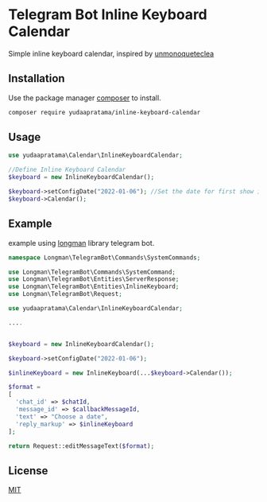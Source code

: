 # Telegram Bot Inline Keyboard Calendar

Simple inline keyboard calendar, inspired by [unmonoqueteclea](https://github.com/unmonoqueteclea/calendar-telegram)

## Installation

Use the package manager [composer](https://getcomposer.org/) to install.

```bash
composer require yudaapratama/inline-keyboard-calendar 
```

## Usage

```php
use yudaapratama\Calendar\InlineKeyboardCalendar;

//Define Inline Keyboard Calendar
$keyboard = new InlineKeyboardCalendar();

$keyboard->setConfigDate("2022-01-06"); //Set the date for first show inline keyboard
$keyboard->Calendar();

```

## Example
example using [longman](https://github.com/php-telegram-bot/core) library telegram bot.
```php
namespace Longman\TelegramBot\Commands\SystemCommands;

use Longman\TelegramBot\Commands\SystemCommand;
use Longman\TelegramBot\Entities\ServerResponse;
use Longman\TelegramBot\Entities\InlineKeyboard;
use Longman\TelegramBot\Request;

use yudaapratama\Calendar\InlineKeyboardCalendar;

....


$keyboard = new InlineKeyboardCalendar();

$keyboard->setConfigDate("2022-01-06");

$inlineKeyboard = new InlineKeyboard(...$keyboard->Calendar());

$format = 
[
  'chat_id' => $chatId, 
  'message_id' => $callbackMessageId, 
  'text' => "Choose a date", 
  'reply_markup' => $inlineKeyboard
];

return Request::editMessageText($format);
```


## License
[MIT](https://choosealicense.com/licenses/mit/)

